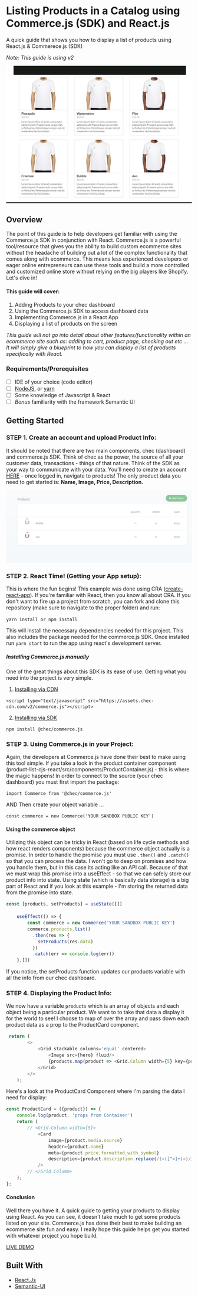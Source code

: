 # Listing Products in a Catalog using Commerce.js (SDK) and React.js

A quick guide that shows you how to display a list of products using React.js & Commerece.js (SDK)

*Note: This guide is using v2*

![](src/img/home-screen-shot.JPG)

## Overview
The point of this guide is to help developers get familiar with using the Commerce.js SDK in conjunction with React.  Commerce.js is a powerful tool/resource that gives you the ability to build custom ecommerce sites without the headache of building out a lot of the complex functionality that comes along with ecommerce.  This means less experienced developers or eager online entrepreneurs can use these tools and build a more controlled and customized online store without relying on the big players like Shopify. Let's dive in! 

#### This guide will cover: 

1. Adding Products to your chec dashboard
2. Using the Commerce.js SDK to access dashboard data
3. Implementing Commerce.js in a React App
4. Displaying a list of products on the screen

*This guide will not go into detail about other features/functionality within an ecommerce site such as: adding to cart, product page, checking out etc ... It will simply give a blueprint to how you can display a list of products specifically with React.* 

### Requirements/Prerequisites

- [ ] IDE of your choice (code editor)
- [ ] [NodeJS](https://nodejs.org/en/), or [yarn](https://classic.yarnpkg.com/en/docs/install/#windows-stable)
- [ ] Some knowledge of Javascript & React
- [ ] *Bonus* familiarity with the framework Semantic UI

## Getting Started

### STEP 1. Create an account and upload Product Info:

It should be noted that there are two main components, chec (dashboard) and commerce.js SDK.  Think of chec as the power, the source of all your customer data, transactions - things of that nature.  Think of the SDK as your way to communicate with your data.  You'll need to create an account [HERE](https://dashboard.chec.io/signup) - once logged in, navigate to products! The only product data you need to get started is: **Name, Image, Price, Description.** 

![](src/img/products-list.JPG)

### STEP 2. React Time! (Getting your App setup):

This is where the fun begins!  This example was done using CRA ([create-react-app](https://create-react-app.dev/docs/getting-started/)).  If you're familiar with React, then you know all about CRA.  If you don't want to fire up a project from scratch, you can fork and clone this repository (make sure to navigate to the proper folder) and run: 

`yarn install or npm install`

This will install the necessary dependencies needed for this project.  This also includes the package needed for the commerce.js SDK. Once installed run `yarn start` to run the app using react's development server.  

##### Installing Commerce.js manually

One of the great things about this SDK is its ease of use.  Getting what you need into the project is very simple.

1. [Installing via CDN](https://commercejs.com/docs/overview/getting-started.html)

```
<script type="text/javascript" src="https://assets.chec-cdn.com/v2/commerce.js"></script>
```

2. [Installing via SDK](https://commercejs.com/docs/overview/getting-started.html)

```
npm install @chec/commerce.js
```

### STEP 3. Using Commerce.js in your Project:

Again, the developers at Commerce.js have done their best to make using this tool simple.  If you take a look in the product container component (product-list-cjs-react/src/components/ProductContainer.js) - this is where the magic happens! In order to connect to the source (your chec dashboard) you must first import the package: 
```
import Commerce from '@chec/commerce.js'
```
AND Then create your object variable ... 

```
const commerce = new Commerce('YOUR SANDBOX PUBLIC KEY')
```

#### Using the commerce object

Utilizing this object can be tricky in React (based on life cycle methods and how react renders components) because the commerce object actually is a promise.  In order to handle the promise you must use `.then()` and `.catch()` so that you can process the data.  I won't go to deep on promises and how you handle them, but in this case its acting like an API call.  Because of that we must wrap this promise into a useEffect - so that we can safely store our product info into state.  Using state (which is basically data storage) is a big part of React and if you look at this example - I'm storing the returned data from the promise into state. 

```javascript
const [products, setProducts] = useState([])

    useEffect(() => {
        const commerce = new Commerce('YOUR SANDBOX PUBLIC KEY')
        commerce.products.list()
          .then(res => {
            setProducts(res.data)
          })
          .catch(err => console.log(err))
    },[])
```
If you notice, the setProducts function updates our products variable with all the info from our chec dashboard. 

### STEP 4. Displaying the Product Info:

We now have a variable `products` which is an array of objects and each object being a particular product. We want to to take that data a display it for the world to see! I choose to map of over the array and pass down each product data as a prop to the ProductCard component. 

```javascript
 return (
        <>
            <Grid stackable columns='equal' centered>
                <Image src={hero} fluid/>
                {products.map(product => <Grid.Column width={5} key={product.id}><ProductCard product={product} /></Grid.Column>)}
            </Grid>
        </>
    );
```

Here's a look at the ProductCard Component where I'm parsing the data I need for display: 

```javascript
const ProductCard = ({product}) => {
    console.log(product, 'props from Container')
    return (
        // <Grid.Column width={5}>
            <Card 
                image={product.media.source}
                header={product.name}
                meta={product.price.formatted_with_symbol}
                description={product.description.replace(/(<([^>]+)>)/ig,"")}
            />
        // </Grid.Column>
    );
};
```

#### Conclusion 

Well there you have it.  A quick guide to getting your products to display using React.  As you can see, it doesn't take much to get some products listed on your site.  Commerce.js has done their best to make building an ecommerce site fun and easy.  I really hope this guide helps get you started with whatever project you hope build.

[LIVE DEMO](https://product-list-cjs-react.netlify.com/)

## Built With

* [React.Js](https://reactjs.org/docs/getting-started.html)
* [Semantic-UI](https://react.semantic-ui.com/)


